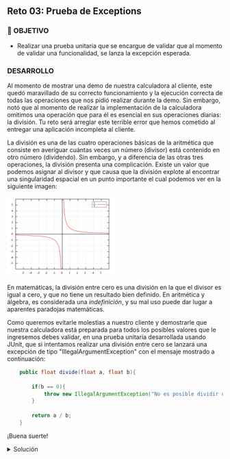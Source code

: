 ## Reto 03: Prueba de Exceptions

### 🎯 OBJETIVO

- Realizar una prueba unitaria que se encargue de validar que al momento de validar una funcionalidad, se lanza la excepción esperada.

### DESARROLLO

Al momento de mostrar una demo de nuestra calculadora al cliente, este quedó maravillado de su correcto funcionamiento y la ejecución correcta de todas las operaciones que nos pidió realizar durante la demo. Sin embargo, notó que al momento de realizar la implementación de la calculadora omitimos una operación que para él es esencial en sus operaciones diarias: la división. Tu reto será arreglar este terrible error que hemos cometido al entregar una aplicación incompleta al cliente.

La división es una de las cuatro operaciones básicas de la aritmética que consiste en averiguar cuántas veces un número (divisor) está contenido en otro número (dividendo). Sin embargo, y a diferencia de las otras tres operaciones, la división presenta una complicación. Existe un valor que podemos asignar al divisor y que causa que la división explote al encontrar una singularidad espacial en un punto importante el cual podemos ver en la siguiente imagen:

![imagen](img/img_01.png)


En matemáticas, la división entre cero es una división en la que el divisor es igual a cero, y que no tiene un resultado bien definido. En aritmética y álgebra, es considerada una *indefinición*, y su mal uso puede dar lugar a aparentes paradojas matemáticas.

Como queremos evitarle molestias a nuestro cliente y demostrarle que nuestra calculadora está preparada para todos los posibles valores que le ingresemos debes validar, en una prueba unitaria desarrollada usando JUnit, que si intentamos realizar una división entre cero se lanzará una excepción de tipo "IllegalArgumentException" con el mensaje mostrado a continuación:


```java
    public float divide(float a, float b){

        if(b == 0){
            throw new IllegalArgumentException("No es posible dividir un valor entre 0");
        }

        return a / b;
    }
```

¡Buena suerte!


<details>
  <summary>Solución</summary>

Agregamos el método de prueba en la clase `CalculadoraTest` siguiendo la misma estructura que para el resto de los métodos:

```java

  @Test
  @DisplayName("Prueba división")
  void divideTest() {
    
  }
```

La solución al reto puede hacerse de dos formas. En la primera debemos hacerlo en dos pasos. Primero, usamos el método `assertThrows` para indicar que esperamos que la invocación al método `divide` lance una excepción. Este método recibe dos parámetros, en el primero debemos indicar la clase de la excepción. En el segundo parámetro usaremos una función lambda para realizar la invocación al método que estamos probando. El llamado a `assertThrows` regresará la excepción lanzada por el método:

```java
  @Test
  @DisplayName("Prueba división")
  void divideTest() {
  
    Throwable exception = assertThrows(IllegalArgumentException.class, () -> calculadora.divide(100, 0));

 }
```

El segundo paso consiste en obtener el mensaje (el texto) de la excepción para comprobar que es el mismo texto que estamos esperando. Por lo que la prueba completa queda de la siguiente forma:

```java
    @Test
    @DisplayName("Prueba división")
    void divideTest() {
        Throwable exception = assertThrows(IllegalArgumentException.class, () -> calculadora.divide(100, 0));

        assertEquals("No es posible dividir un valor entre 0", exception.getMessage());
    }
```

La segunda forma de implementar la solución nos permite usar una versión sobrecargada de `assertThrows` que recibe como tercer parámetro el mensaje que estamos esperando obtener:

```java
    @Test
    @DisplayName("Prueba división")
    void divideTest() {
        assertThrows(IllegalArgumentException.class, () -> calculadora.divide(100, 0), "No es posible dividir un valor entre 0");
    }
```

Al ejecutar la prueba anterior debes obtener el siguiente mensaje indicando que la prueba fue satisfactoria y que el cliente finalmente nos pagará por nuestra aplicación:

![imagen](img/img_02.png)


</details>